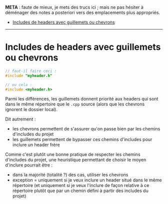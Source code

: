 **META** : faute de mieux, je mets des trucs ici ; mais ne pas hésiter à déménager des notes a posteriori vers des emplacements plus appropriés.


* [Includes de headers avec guillemets ou chevrons](#includes-de-headers-avec-guillemets-ou-chevrons)


----

# Includes de headers avec guillemets ou chevrons

```cpp
// faut-il faire ceci :
#include "myheader.h"

// ou cela :
#include <myheader.h>
```

Parmi les différences, les guillemets donnent priorité aux headers qui sont dans le même répertoire que le `.cpp` source (alors que les chevrons ignorent le dossier local).

Dit autrement :

- les chevrons permettent de s'assurer qu'on passe bien par les chemins d'includes du projet
- les guillemets permettent de bypasser ces chemins d'includes pour inclure un header frère

Comme c'est plutôt une bonne pratique de respecter les chemins d'includes du projet, une heuristique permettant de choisir le moyen d'inclure pourrait être :

- dans la majorité (totalité ?) des cas, utiliser les chevrons
- exception = uniquement si je veux inclure un header situé dans le même répertoire (et uniquement si je veux l'inclure de façon relative à ce répertoire plutôt que par un chemin défini à partir des includes du projet)
